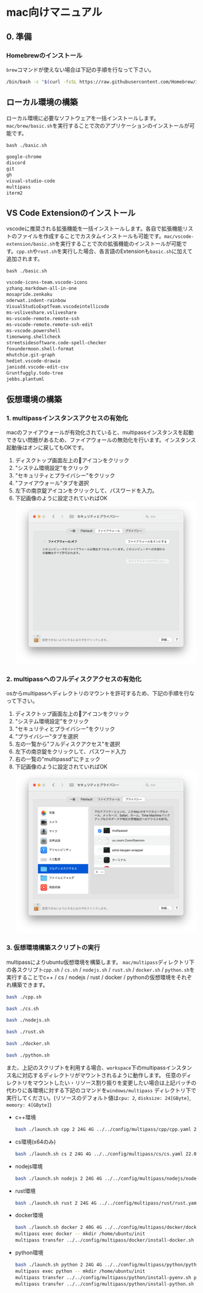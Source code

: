 # mac向けマニュアル

## 0. 準備

### Homebrewのインストール
`brew`コマンドが使えない場合は下記の手順を行なって下さい。
```zsh
/bin/bash -c "$(curl -fsSL https://raw.githubusercontent.com/Homebrew/install/HEAD/install.sh)"
```

## ローカル環境の構築
ローカル環境に必要なソフトウェアを一括インストールします。`mac/brew/basic.sh`を実行することで次のアプリケーションのインストールが可能です。
```
bash ./basic.sh
```
```
google-chrome
discord
git
gh
visual-studio-code
multipass
iterm2
```
## VS Code Extensionのインストール
vscodeに推奨される拡張機能を一括インストールします。各自で拡張機能リストのファイルを作成することでカスタムインストールも可能です。`mac/vscode-extension/basic.sh`を実行することで次の拡張機能のインストールが可能です。`cpp.sh`や`rust.sh`を実行した場合、各言語のExtensionも`basic.sh`に加えて追加されます。
```
bash ./basic.sh
```
```
vscode-icons-team.vscode-icons
yzhang.markdown-all-in-one
mosapride.zenkaku
oderwat.indent-rainbow
VisualStudioExptTeam.vscodeintellicode
ms-vsliveshare.vsliveshare
ms-vscode-remote.remote-ssh
ms-vscode-remote.remote-ssh-edit
ms-vscode.powershell
timonwong.shellcheck
streetsidesoftware.code-spell-checker
foxundermoon.shell-format
mhutchie.git-graph
hediet.vscode-drawio
janisdd.vscode-edit-csv
Gruntfuggly.todo-tree
jebbs.plantuml
```

## 仮想環境の構築

### 1. multipassインスタンスアクセスの有効化
macのファイアウォールが有効化されていると、multipassインスタンスを起動できない問題があるため、ファイアウォールの無効化を行います。インスタンス起動後はオンに戻してもOKです。

1. ディスクトップ画面左上の🍎アイコンをクリック
2. "システム環境設定"をクリック
3. "セキュリティとプライバシー"をクリック
4. "ファイアウォール"タブを選択
5. 左下の南京錠アイコンをクリックして、パスワードを入力。
6. 下記画像のように設定されていればOK
![multipassインスタンスアクセスの有効化](./img/multipass_firewall.png)

### 2. multipassへのフルディスクアクセスの有効化
osからmultipassへディレクトリのマウントを許可するため、下記の手順を行なって下さい。

1. ディスクトップ画面左上の🍎アイコンをクリック
2. "システム環境設定"をクリック
3. "セキュリティとプライバシー"をクリック
4. "プライバシー"タブを選択
5. 左の一覧から"フルディスクアクセス"を選択
6. 左下の南京錠をクリックして、パスワード入力
7. 右の一覧の"multipassd"にチェック
8. 下記画像のように設定されていればOK
![multipassへのフルディスクアクセスの有効化](./img/multipass_fullaccess.png)

### 3. 仮想環境構築スクリプトの実行
multipassによりubuntu仮想環境を構築します。
`mac/multipass`ディレクトリ下の各スクリプト`cpp.sh` / `cs.sh` / `nodejs.sh` / `rust.sh` / `docker.sh` / `python.sh`を実行することでc++ / cs / nodejs / rust / docker / pythonの仮想環境をそれぞれ構築できます。
```sh
bash ./cpp.sh
```
```sh
bash ./cs.sh
```
```sh
bash ./nodejs.sh
```
```sh
bash ./rust.sh
```
```sh
bash ./docker.sh
```
```sh
bash ./python.sh
```
また、上記のスクリプトを利用する場合、`workspace`下のmultipassインスタンス名に対応するディレクトリがマウントされるように動作します。
任意のディレクトリをマウントしたい・リソース割り振りを変更したい場合は上記バッチの代わりに各環境に対する下記のコマンドを`windows/multipass` ディレクトリ下で実行してください。(リソースのデフォルト値は`cpu: 2`, `disksize: 24[GByte]`, `memory: 4[GByte]`)
- c++環境
    ```sh
    bash ./launch.sh cpp 2 24G 4G ../../config/multipass/cpp/cpp.yaml 22.04 <マウント対象ディレクトリへののフルパス> /home/ubuntu/synced-cpp
    ```
- cs環境(x64のみ)
    ```sh
    bash ./launch.sh cs 2 24G 4G ../../config/multipass/cs/cs.yaml 22.04 <マウント対象ディレクトリへのフルパス> /home/ubuntu/synced-cs
    ```
- nodejs環境
    ```sh
    bash ./launch.sh nodejs 2 24G 4G ../../config/multipass/nodejs/nodejs.yaml 22.04 <マウント対象ディレクトリへのフルパス> /home/ubuntu/synced-nodejs
    ```
- rust環境
    ```sh
    bash ./launch.sh rust 2 24G 4G ../../config/multipass/rust/rust.yaml 22.04 <マウント対象ディレクトリへのフルパス> /home/ubuntu/synced-rust
    ```
- docker環境
    ```sh
    bash ./launch.sh docker 2 40G 4G ../../config/multipass/docker/docker.yaml 22.04 <マウント対象ディレクトリへのフルパス> /home/ubuntu/synced-docker
    multipass exec docker -- mkdir /home/ubuntu/init
    multipass transfer ../../config/multipass/docker/install-docker.sh docker:/home/ubuntu/init/
    ```
- python環境
    ```sh
    bash ./launch.sh python 2 24G 4G ../../config/multipass/python/python.yaml 22.04 <マウント対象ディレクトリへのフルパス> /home/ubuntu/synced-python
    multipass exec python -- mkdir /home/ubuntu/init
    multipass transfer ../../config/multipass/python/install-pyenv.sh python:/home/ubuntu/init/
    multipass transfer ../../config/multipass/python/install-python.sh python:/home/ubuntu/init/
    ```
